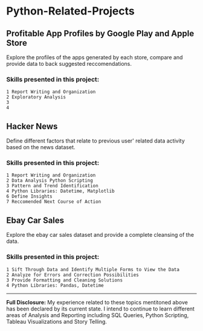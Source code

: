 # Python-Related-Projects

## Profitable App Profiles by Google Play and Apple Store
Explore the profiles of the apps generated by each store, compare and provide data to back suggested reccomendations.

### Skills presented in this project: 
```
1 Report Writing and Organization
2 Exploratory Analysis
3 
4 
``` 

## Hacker News 
Define different factors that relate to previous user' related data activity based on the news dataset.

### Skills presented in this project:
```
1 Report Writing and Organization
2 Data Analysis Python Scripting
3 Pattern and Trend Identification
4 Python Libraries: Datetime, Matplotlib
6 Define Insights
7 Reccomended Next Course of Action
```

## Ebay Car Sales
Explore the ebay car sales dataset and provide a complete cleansing of the data.

### Skills presented in this project: 
```
1 Sift Through Data and Identify Multiple Forms to View the Data
2 Analyze for Errors and Correction Possibilities
3 Provide Formatting and Cleaning Solutions
4 Python Libraries: Pandas, Datetime
```

---

**Full Disclosure:** My experience related to these topics mentitoned above has been declared by its current state. I intend to continue to learn different areas of Analysis and Reporting including SQL Queries, Python Scripting, Tableau Visualizations and Story Telling.

